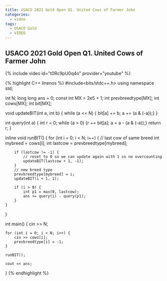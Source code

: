 ```yaml
---
title: USACO 2021 Gold Open Q1. United Cows of Farmer John
categories:
  - video
tags:
  - USACO Gold
  - VIDEO
---
```


## USACO 2021 Gold Open Q1. United Cows of Farmer John

{% include video id="t0Rc9pU0q4o" provider="youtube" %}


{% highlight C++ linenos %}
#include<bits/stdc++.h>
using namespace std;

int N;
long long ans = 0;
const int MX = 2e5 + 1;
int prevbreedtype[MX];
int cows[MX];
int bit[MX];

void updateBIT(int a, int b) {
    while (a <= N) { bit[a] += b; a += (a & (-a));}
}

int query(int a) {
    int r = 0;
    while (a > 0) {r += bit[a]; a = a - (a & (-a));} return r;
}

inline void runBIT() {
    for (int i = 0; i < N; i++) {
        // last cow of same breed
        int mybreed = cows[i];
        int lastcow = prevbreedtype[mybreed];

        if (lastcow != -1) {
            // reset to 0 so we can update again with 1 so no overcounting
            updateBIT(lastcow + 1, -1);
        }
        // new breed type
        prevbreedtype[mybreed] = i;
        updateBIT(i + 1, 1);

        if (i > 0) {
            int p1 = max(0, lastcow);
            ans += query(i) - query(p1);
        }
    }
}

int main() {
    cin >> N;

    for (int i = 0; i < N; i++) {
        cin >> cows[i];
        prevbreedtype[i] = -1;
    }

    runBIT();

    cout << ans;
}
{% endhighlight %}  
